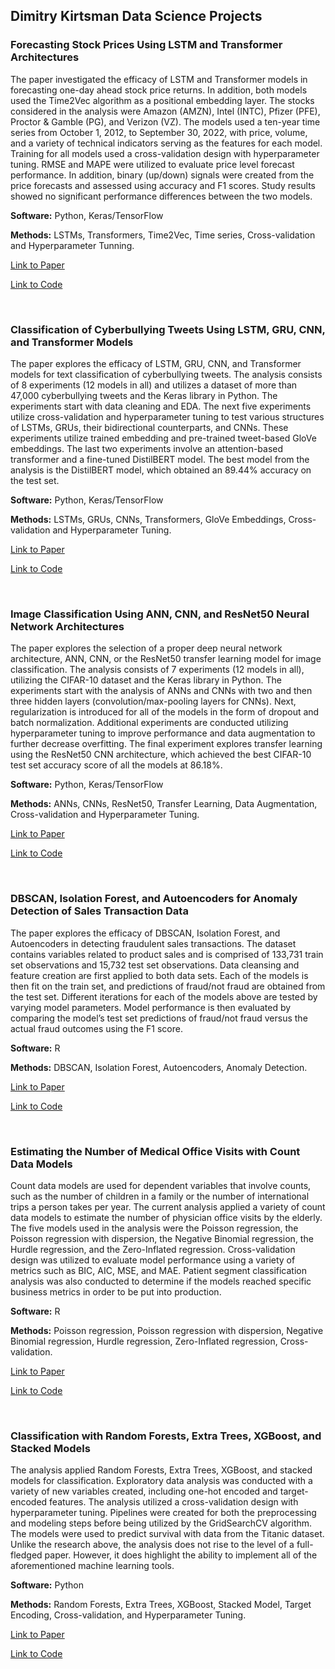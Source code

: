 
## Dimitry Kirtsman Data Science Projects

### Forecasting Stock Prices Using LSTM and Transformer Architectures
The paper investigated the efficacy of LSTM and Transformer models in forecasting one-day ahead stock price returns. In addition, both models used the Time2Vec algorithm as a positional embedding layer. The stocks considered in the analysis were Amazon (AMZN), Intel (INTC), Pfizer (PFE), Proctor & Gamble (PG), and Verizon (VZ). The models used a ten-year time series from October 1, 2012, to September 30, 2022, with price, volume, and a variety of technical indicators serving as the features for each model. Training for all models used a cross-validation design with hyperparameter tuning. RMSE and MAPE were utilized to evaluate price level forecast performance. In addition, binary (up/down) signals were created from the price forecasts and assessed using accuracy and F1 scores. Study results showed no significant performance differences between the two models.

**Software:** Python, Keras/TensorFlow

**Methods:** LSTMs, Transformers, Time2Vec, Time series, Cross-validation and Hyperparameter Tunning. 

[Link to Paper](https://drive.google.com/file/d/1AqRlX8aUwSOF8vcj7Sj1nF6uQ17JUnL0/view?usp=sharing) 

[Link to Code](https://github.com/dimitryk77/Stock_Models/tree/main/Model%20Code)  

<br />


### Classification of Cyberbullying Tweets Using LSTM, GRU, CNN, and Transformer Models
The paper explores the efficacy of LSTM, GRU, CNN, and Transformer models for text classification of cyberbullying tweets. The analysis consists of 8 experiments (12 models in all) and utilizes a dataset of more than 47,000 cyberbullying tweets and the Keras library in Python. The experiments start with data cleaning and EDA. The next five experiments utilize cross-validation and hyperparameter tuning to test various structures of LSTMs, GRUs, their bidirectional counterparts, and CNNs. These experiments utilize trained embedding and pre-trained tweet-based GloVe embeddings. The last two experiments involve an attention-based transformer and a fine-tuned DistilBERT model. The best model from the analysis is the DistilBERT model, which obtained an 89.44% accuracy on the test set.

**Software:** Python, Keras/TensorFlow

**Methods:** LSTMs, GRUs, CNNs, Transformers, GloVe Embeddings, Cross-validation and Hyperparameter Tuning.

[Link to Paper](https://drive.google.com/file/d/1pVNc4LXxP6sw9A7DGvD6xWizAn3vEtdq/view?usp=sharing) 

[Link to Code](https://github.com/dimitryk77/Cyberbullying-Tweets-Models/tree/main/Model_Code)  

<br />

### Image Classification Using ANN, CNN, and ResNet50 Neural Network Architectures
The paper explores the selection of a proper deep neural network architecture, ANN, CNN, or the ResNet50 transfer learning model for image classification. The analysis consists of 7 experiments (12 models in all), utilizing the CIFAR-10 dataset and the Keras library in Python. The experiments start with the analysis of ANNs and CNNs with two and then three hidden layers (convolution/max-pooling layers for CNNs). Next, regularization is introduced for all of the models in the form of dropout and batch normalization. Additional experiments are conducted utilizing hyperparameter tuning to improve performance and data augmentation to further decrease overfitting. The final experiment explores transfer learning using the ResNet50 CNN architecture, which achieved the best CIFAR-10 test set accuracy score of all the models at 86.18%.

**Software:** Python, Keras/TensorFlow

**Methods:** ANNs, CNNs, ResNet50, Transfer Learning, Data Augmentation, Cross-validation and Hyperparameter Tuning. 

[Link to Paper](https://drive.google.com/file/d/1LUuux5frpF5OSHiTokXstBN2hpwAPiC0/view?usp=sharing) 

[Link to Code](https://github.com/dimitryk77/Image-Classification-Models/tree/main/Model%20Code) 

<br />

### DBSCAN, Isolation Forest, and Autoencoders for Anomaly Detection of Sales Transaction Data
The paper explores the efficacy of DBSCAN, Isolation Forest, and Autoencoders in detecting fraudulent sales transactions. The dataset contains variables related to product sales and is comprised of 133,731 train set observations and 15,732 test set observations. Data cleansing and feature creation are first applied to both data sets. Each of the models is then fit on the train set, and predictions of fraud/not fraud are obtained from the test set. Different iterations for each of the models above are tested by varying model parameters. Model performance is then evaluated by comparing the model’s test set predictions of fraud/not fraud versus the actual fraud outcomes using the F1 score.

**Software:** R

**Methods:** DBSCAN, Isolation Forest, Autoencoders, Anomaly Detection. 

[Link to Paper](https://drive.google.com/file/d/1fBd5rWaBaUj7aAlIoP2GofhubaVUnser/view?usp=sharing) 

[Link to Code](https://github.com/dimitryk77/Anomaly-Detection-Models/tree/main/Model%20Code) 

<br />


### Estimating the Number of Medical Office Visits with Count Data Models
Count data models are used for dependent variables that involve counts, such as the number of children in a family or the number of international trips a person takes per year. The current analysis applied a variety of count data models to estimate the number of physician office visits by the elderly. The five models used in the analysis were the Poisson regression, the Poisson regression with dispersion, the Negative Binomial regression, the Hurdle regression, and the Zero-Inflated regression. Cross-validation design was utilized to evaluate model performance using a variety of metrics such as BIC, AIC, MSE, and MAE. Patient segment classification analysis was also conducted to determine if the models reached specific business metrics in order to be put into production.

**Software:** R

**Methods:** Poisson regression, Poisson regression with dispersion, Negative Binomial regression, Hurdle regression, Zero-Inflated regression, Cross-validation. 

[Link to Paper](https://drive.google.com/file/d/15cBKUZJbgpW1qtGvMDLm3GVPPXkKLcBj/view?usp=sharing) 

[Link to Code](https://github.com/dimitryk77/Count-Data-Models/tree/main/Model%20Code) 

<br />


### Classification with Random Forests, Extra Trees, XGBoost, and Stacked Models
The analysis applied Random Forests, Extra Trees, XGBoost, and stacked models for classification. Exploratory data analysis was conducted with a variety of new variables created, including one-hot encoded and target-encoded features. The analysis utilized a cross-validation design with hyperparameter tuning. Pipelines were created for both the preprocessing and modeling steps before being utilized by the GridSearchCV algorithm. The models were used to predict survival with data from the Titanic dataset. Unlike the research above, the analysis does not rise to the level of a full-fledged paper. However, it does highlight the ability to implement all of the aforementioned machine learning tools.

**Software:** Python

**Methods:** Random Forests, Extra Trees, XGBoost, Stacked Model, Target Encoding, Cross-validation, and Hyperparameter Tuning. 

[Link to Paper](https://drive.google.com/file/d/1eukKiXnb2wHiAqozQeN5-Ue2kuTnjK7p/view?usp=sharing) 

[Link to Code](https://github.com/dimitryk77/Ensemble_Models/tree/main/Model%20Code) 

